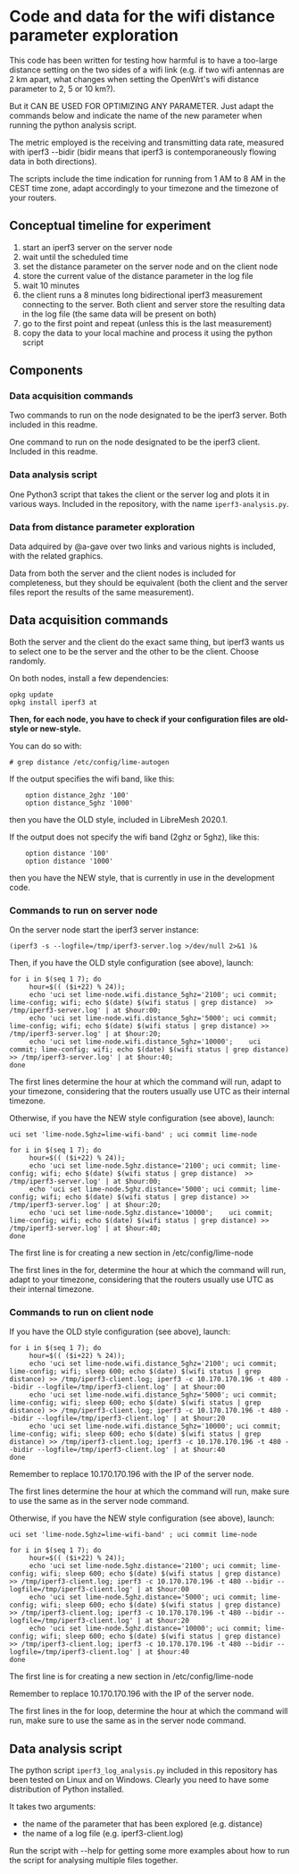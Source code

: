 # Code and data for the wifi distance parameter exploration

This code has been written for testing how harmful is to have a too-large distance setting on the two sides of a wifi link (e.g. if two wifi antennas are 2 km apart, what changes when setting the OpenWrt's wifi distance parameter to 2, 5 or 10 km?).

But it CAN BE USED FOR OPTIMIZING ANY PARAMETER. Just adapt the commands below and indicate the name of the new parameter when running the python analysis script.

The metric employed is the receiving and transmitting data rate, measured with iperf3 --bidir (bidir means that iperf3 is contemporaneously flowing data in both directions).

The scripts include the time indication for running from 1 AM to 8 AM in the CEST time zone, adapt accordingly to your timezone and the timezone of your routers.

## Conceptual timeline for experiment

1. start an iperf3 server on the server node
2. wait until the scheduled time
3. set the distance parameter on the server node and on the client node
4. store the current value of the distance parameter in the log file
4. wait 10 minutes
5. the client runs a 8 minutes long bidirectional iperf3 measurement connecting to the server. Both client and server store the resulting data in the log file (the same data will be present on both)
6. go to the first point and repeat (unless this is the last measurement)
7. copy the data to your local machine and process it using the python script

## Components

### Data acquisition commands

Two commands to run on the node designated to be the iperf3 server. Both included in this readme.

One command to run on the node designated to be the iperf3 client. Included in this readme.


### Data analysis script

One Python3 script that takes the client or the server log and plots it in various ways. Included in the repository, with the name `iperf3-analysis.py`.


### Data from distance parameter exploration

Data adquired by @a-gave over two links and various nights is included, with the related graphics.

Data from both the server and the client nodes is included for completeness, but they should be equivalent (both the client and the server files report the results of the same measurement).

## Data acquisition commands

Both the server and the client do the exact same thing, but iperf3 wants us to select one to be the server and the other to be the client. Choose randomly.

On both nodes, install a few dependencies:

```
opkg update
opkg install iperf3 at
```

**Then, for each node, you have to check if your configuration files are old-style or new-style.**

You can do so with:

```
# grep distance /etc/config/lime-autogen
```

If the output specifies the wifi band, like this:

```
	option distance_2ghz '100'
	option distance_5ghz '1000'
```

then you have the OLD style, included in LibreMesh 2020.1.

If the output does not specify the wifi band (2ghz or 5ghz), like this:

```
	option distance '100'
	option distance '1000'
```

then you have the NEW style, that is currently in use in the development code.


### Commands to run on server node

On the server node start the iperf3 server instance:

```
(iperf3 -s --logfile=/tmp/iperf3-server.log >/dev/null 2>&1 )&
```

Then, if you have the OLD style configuration (see above), launch:

```
for i in $(seq 1 7); do
     hour=$(( ($i+22) % 24));
     echo 'uci set lime-node.wifi.distance_5ghz='2100'; uci commit; lime-config; wifi; echo $(date) $(wifi status | grep distance)  >> /tmp/iperf3-server.log' | at $hour:00;
     echo 'uci set lime-node.wifi.distance_5ghz='5000'; uci commit; lime-config; wifi; echo $(date) $(wifi status | grep distance) >> /tmp/iperf3-server.log' | at $hour:20;
     echo 'uci set lime-node.wifi.distance_5ghz='10000';    uci commit; lime-config; wifi; echo $(date) $(wifi status | grep distance) >> /tmp/iperf3-server.log' | at $hour:40;
done 
```

The first lines determine the hour at which the command will run, adapt to your timezone, considering that the routers usually use UTC as their internal timezone.

Otherwise, if you have the NEW style configuration (see above), launch:

```
uci set 'lime-node.5ghz=lime-wifi-band' ; uci commit lime-node 

for i in $(seq 1 7); do
     hour=$(( ($i+22) % 24));
     echo 'uci set lime-node.5ghz.distance='2100'; uci commit; lime-config; wifi; echo $(date) $(wifi status | grep distance)  >> /tmp/iperf3-server.log' | at $hour:00;
     echo 'uci set lime-node.5ghz.distance='5000'; uci commit; lime-config; wifi; echo $(date) $(wifi status | grep distance) >> /tmp/iperf3-server.log' | at $hour:20;
     echo 'uci set lime-node.5ghz.distance='10000';    uci commit; lime-config; wifi; echo $(date) $(wifi status | grep distance) >> /tmp/iperf3-server.log' | at $hour:40;
done 
```

The first line is for creating a new section in /etc/config/lime-node

The first lines in the for, determine the hour at which the command will run, adapt to your timezone, considering that the routers usually use UTC as their internal timezone.


### Commands to run on client node

If you have the OLD style configuration (see above), launch:

```
for i in $(seq 1 7); do
     hour=$(( ($i+22) % 24));
     echo 'uci set lime-node.wifi.distance_5ghz='2100'; uci commit; lime-config; wifi; sleep 600; echo $(date) $(wifi status | grep distance) >> /tmp/iperf3-client.log; iperf3 -c 10.170.170.196 -t 480 --bidir --logfile=/tmp/iperf3-client.log' | at $hour:00
     echo 'uci set lime-node.wifi.distance_5ghz='5000'; uci commit; lime-config; wifi; sleep 600; echo $(date) $(wifi status | grep distance) >> /tmp/iperf3-client.log; iperf3 -c 10.170.170.196 -t 480 --bidir --logfile=/tmp/iperf3-client.log' | at $hour:20
     echo 'uci set lime-node.wifi.distance_5ghz='10000'; uci commit; lime-config; wifi; sleep 600; echo $(date) $(wifi status | grep distance) >> /tmp/iperf3-client.log; iperf3 -c 10.170.170.196 -t 480 --bidir --logfile=/tmp/iperf3-client.log' | at $hour:40
done 
```

Remember to replace 10.170.170.196 with the IP of the server node.

The first lines determine the hour at which the command will run, make sure to use the same as in the server node command.

Otherwise, if you have the NEW style configuration (see above), launch:

```
uci set 'lime-node.5ghz=lime-wifi-band' ; uci commit lime-node 

for i in $(seq 1 7); do
     hour=$(( ($i+22) % 24));
     echo 'uci set lime-node.5ghz.distance='2100'; uci commit; lime-config; wifi; sleep 600; echo $(date) $(wifi status | grep distance) >> /tmp/iperf3-client.log; iperf3 -c 10.170.170.196 -t 480 --bidir --logfile=/tmp/iperf3-client.log' | at $hour:00
     echo 'uci set lime-node.5ghz.distance='5000'; uci commit; lime-config; wifi; sleep 600; echo $(date) $(wifi status | grep distance) >> /tmp/iperf3-client.log; iperf3 -c 10.170.170.196 -t 480 --bidir --logfile=/tmp/iperf3-client.log' | at $hour:20
     echo 'uci set lime-node.5ghz.distance='10000'; uci commit; lime-config; wifi; sleep 600; echo $(date) $(wifi status | grep distance) >> /tmp/iperf3-client.log; iperf3 -c 10.170.170.196 -t 480 --bidir --logfile=/tmp/iperf3-client.log' | at $hour:40
done 
```

The first line is for creating a new section in /etc/config/lime-node

Remember to replace 10.170.170.196 with the IP of the server node.

The first lines in the for loop, determine the hour at which the command will run, make sure to use the same as in the server node command.

## Data analysis script

The python script `iperf3_log_analysis.py` included in this repository has been tested on Linux and on Windows. Clearly you need to have some distribution of Python installed.

It takes two arguments:
* the name of the parameter that has been explored (e.g. distance)
* the name of a log file (e.g. iperf3-client.log)

Run the script with --help for getting some more examples about how to run the script for analysing multiple files together.
